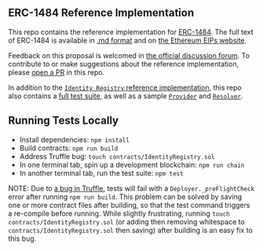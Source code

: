 ## ERC-1484 Reference Implementation

This repo contains the reference implementation for [ERC-1484](https://github.com/ethereum/EIPs/issues/1495). The full text of ERC-1484 is available in [.md format](https://github.com/ethereum/EIPs/blob/master/EIPS/eip-1484.md) and on [the Ethereum EIPs website](https://eips.ethereum.org/EIPS/eip-1484).

Feedback on this proposal is welcomed in [the official discussion forum](https://github.com/ethereum/EIPs/issues/1495). To contribute to or make suggestions about the reference implementation, please [open a PR](https://github.com/hydrogen-dev/ERC-1484/pulls) in this repo.

In addition to the [`Identity Registry` reference implementation](./contracts/IdentityRegistry.sol), this repo also contains a [full test suite](./test), as well as a sample [`Provider`](./samples/Provider) and [`Resolver`](./samples/Resolver).

## Running Tests Locally
- Install dependencies: `npm install`
- Build contracts: `npm run build`
- Address Truffle bug: `touch contracts/IdentityRegistry.sol`
- In one terminal tab, spin up a development blockchain: `npm run chain`
- In another terminal tab, run the test suite: `npm test`

NOTE: Due to [a bug in Truffle](https://github.com/trufflesuite/truffle/issues/1341), tests will fail with a `Deployer._preFlightCheck` error after running `npm run build`. This problem can be solved by saving one or more contract files after building, so that the test command triggers a re-compile before running. While slightly frustrating, running `touch contracts/IdentityRegistry.sol` (or adding then removing whitespace to `contracts/IdentityRegistry.sol` then saving) after building is an easy fix to this bug.
